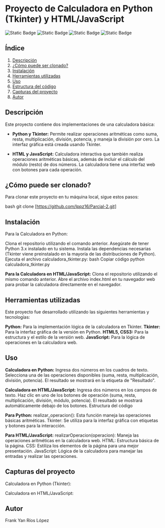 # Proyecto de Calculadora en Python (Tkinter) y HTML/JavaScript
![Static Badge](https://img.shields.io/badge/Tkinter-UI-blue?logo=Tkinter&logoColor=white)
![Static Badge](https://img.shields.io/badge/Python-3.x-yellow?logo=python&logoColor=white)
![Static Badge](https://img.shields.io/badge/JavaScript-ES6-yellow?logo=javascript&logoColor=white)
![Static Badge](https://img.shields.io/badge/HTML5-Frontend-orange?logo=html5&logoColor=white)


## Índice
1. [Descripción](#descripción)
2. [¿Cómo puede ser clonado?](#cómo-puede-ser-clonado)
3. [Instalación](#instalación)
4. [Herramientas utilizadas](#herramientas-utilizadas)
5. [Uso](#uso)
6. [Estructura del código](#estructura-del-código)
7. [Capturas del proyecto](#capturas-del-proyecto)
8. [Autor](#autor)

## Descripción
Este proyecto contiene dos implementaciones de una calculadora básica:

- **Python y Tkinter:** Permite realizar operaciones aritméticas como suma, resta, multiplicación, división, potencia, y maneja la división por cero. La interfaz gráfica está creada usando Tkinter.

- **HTML y JavaScript:** Calculadora interactiva que también realiza operaciones aritméticas básicas, además de incluir el cálculo del módulo (resto) de dos números. La calculadora tiene una interfaz web con botones para cada operación.

## ¿Cómo puede ser clonado?
Para clonar este proyecto en tu máquina local, sigue estos pasos:

bash
git clone [https://github.com/lppz16/Parcial-2.git]

## Instalación
Para la Calculadora en Python:

Clona el repositorio utilizando el comando anterior.
Asegúrate de tener Python 3.x instalado en tu sistema.
Instala las dependencias necesarias (Tkinter viene preinstalado en la mayoría de las distribuciones de Python).
Ejecuta el archivo calculadora_tkinter.py:
bash
Copiar código
python calculadora_tkinter.py

**Para la Calculadora en HTML/JavaScript:**
Clona el repositorio utilizando el mismo comando anterior.
Abre el archivo index.html en tu navegador web para probar la calculadora directamente en el navegador.

## Herramientas utilizadas
Este proyecto fue desarrollado utilizando las siguientes herramientas y tecnologías:

**Python:** Para la implementación lógica de la calculadora en Tkinter.
**Tkinter:** Para la interfaz gráfica de la versión en Python.
**HTML5, CSS3:** Para la estructura y el estilo de la versión web.
**JavaScript:** Para la lógica de operaciones en la calculadora web.

## Uso

**Calculadora en Python:**
Ingresa dos números en los cuadros de texto.
Selecciona una de las operaciones disponibles (suma, resta, multiplicación, división, potencia).
El resultado se mostrará en la etiqueta de "Resultado".

**Calculadora en HTML/JavaScript:**
Ingresa dos números en los campos de texto.
Haz clic en uno de los botones de operación (suma, resta, multiplicación, división, módulo, potencia).
El resultado se mostrará automáticamente debajo de los botones.
Estructura del código

**Para Python:**
realizar_operacion(): Esta función maneja las operaciones básicas aritméticas.
Tkinter: Se utiliza para la interfaz gráfica con etiquetas y botones para la interacción.

**Para HTML/JavaScript:**
realizarOperacion(operacion): Maneja las operaciones aritméticas en la calculadora web.
HTML: Estructura básica de la página.
CSS: Estiliza los elementos de la página para una mejor presentación.
JavaScript: Lógica de la calculadora para manejar las entradas y realizar las operaciones.

## Capturas del proyecto
Calculadora en Python (Tkinter):


Calculadora en HTML/JavaScript:


## Autor
Frank Yan Ríos López
